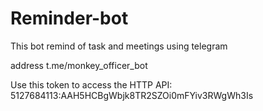 # Reminder-bot
This bot remind of task and meetings using telegram

address
t.me/monkey_officer_bot


Use this token to access the HTTP API:
5127684113:AAH5HCBgWbjk8TR2SZOi0mFYiv3RWgWh3Is